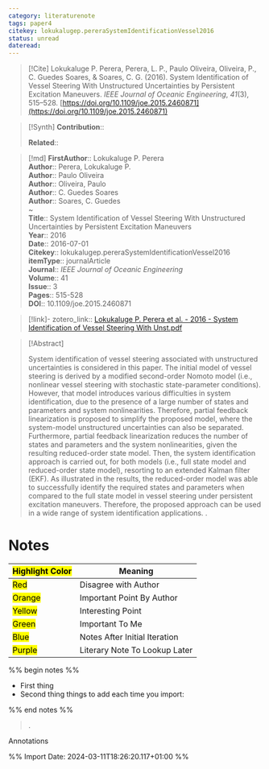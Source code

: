 ```yaml
---
category: literaturenote
tags: paper4
citekey: lokukalugep.pereraSystemIdentificationVessel2016
status: unread
dateread:
---
```


> [!Cite]
> Lokukaluge P. Perera, Perera, L. P., Paulo Oliveira, Oliveira, P., C. Guedes Soares, & Soares, C. G. (2016). System Identification of Vessel Steering With Unstructured Uncertainties by Persistent Excitation Maneuvers. _IEEE Journal of Oceanic Engineering_, _41_(3), 515–528. [https://doi.org/10.1109/joe.2015.2460871](https://doi.org/10.1109/joe.2015.2460871)

>[!Synth]
>**Contribution**:: 
>
>**Related**:: 
>

>[!md]
> **FirstAuthor**:: Lokukaluge P. Perera  
> **Author**:: Perera, Lokukaluge P.  
> **Author**:: Paulo Oliveira  
> **Author**:: Oliveira, Paulo  
> **Author**:: C. Guedes Soares  
> **Author**:: Soares, C. Guedes  
~    
> **Title**:: System Identification of Vessel Steering With Unstructured Uncertainties by Persistent Excitation Maneuvers  
> **Year**:: 2016  
> **Date**:: 2016-07-01  
> **Citekey**:: lokukalugep.pereraSystemIdentificationVessel2016  
> **itemType**:: journalArticle  
> **Journal**:: *IEEE Journal of Oceanic Engineering*  
> **Volume**:: 41  
> **Issue**:: 3   
> **Pages**:: 515-528  
> **DOI**:: 10.1109/joe.2015.2460871    

> [!link]-
> zotero_link:: [Lokukaluge P. Perera et al. - 2016 - System Identification of Vessel Steering With Unst.pdf](zotero://select/library/items/X69FGJNB)


> [!Abstract]
>
> System identification of vessel steering associated with unstructured uncertainties is considered in this paper. The initial model of vessel steering is derived by a modified second-order Nomoto model (i.e., nonlinear vessel steering with stochastic state-parameter conditions). However, that model introduces various difficulties in system identification, due to the presence of a large number of states and parameters and system nonlinearities. Therefore, partial feedback linearization is proposed to simplify the proposed model, where the system-model unstructured uncertainties can also be separated. Furthermore, partial feedback linearization reduces the number of states and parameters and the system nonlinearities, given the resulting reduced-order state model. Then, the system identification approach is carried out, for both models (i.e., full state model and reduced-order state model), resorting to an extended Kalman filter (EKF). As illustrated in the results, the reduced-order model was able to successfully identify the required states and parameters when compared to the full state model in vessel steering under persistent excitation maneuvers. Therefore, the proposed approach can be used in a wide range of system identification applications.
>.
> 
# Notes

| <mark class="hltr-grey">Highlight Color</mark> | Meaning                       |
| ---------------------------------------------- | ----------------------------- |
| <mark class="hltr-red">Red</mark>              | Disagree with Author          |
| <mark class="hltr-orange">Orange</mark>        | Important Point By Author     |
| <mark class="hltr-yellow">Yellow</mark>        | Interesting Point             |
| <mark class="hltr-green">Green</mark>          | Important To Me               |
| <mark class="hltr-blue">Blue</mark>            | Notes After Initial Iteration |
| <mark class="hltr-purple">Purple</mark>        | Literary Note To Lookup Later |

%% begin notes %%
- First thing
- Second thing
things to add each time you import:

%% end notes %%

>.
 
 Annotations


%% Import Date: 2024-03-11T18:26:20.117+01:00 %%
